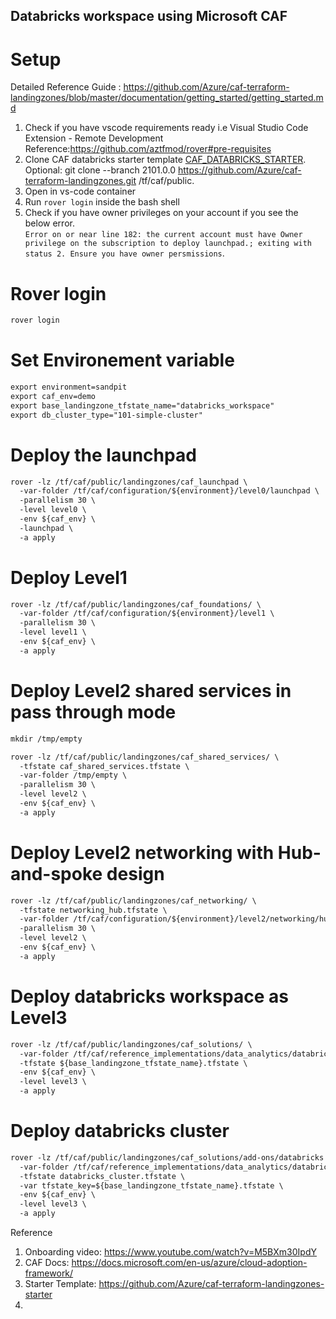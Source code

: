 ## Databricks workspace using Microsoft CAF

# Setup
Detailed Reference Guide : https://github.com/Azure/caf-terraform-landingzones/blob/master/documentation/getting_started/getting_started.md
1. Check if you have vscode requirements ready i.e  Visual Studio Code Extension - Remote Development
    Reference:https://github.com/aztfmod/rover#pre-requisites
2. Clone CAF databricks starter template [CAF_DATABRICKS_STARTER](https://github.com/lordlinus/caf-databricks-with-kv).   
  Optional: git clone --branch 2101.0.0 https://github.com/Azure/caf-terraform-landingzones.git /tf/caf/public. 
3. Open in vs-code container
4. Run `rover login` inside the bash shell
5. Check if you have owner privileges on your account if you see the below error.   
	`Error on or near line 182: the current account must have Owner privilege on the subscription to deploy launchpad.; exiting with status 2. Ensure you have owner persmissions`. 

# Rover login
```markdown
rover login
```


# Set Environement variable
```markdown
export environment=sandpit
export caf_env=demo
export base_landingzone_tfstate_name="databricks_workspace"
export db_cluster_type="101-simple-cluster"
```

# Deploy the launchpad
```markdown
rover -lz /tf/caf/public/landingzones/caf_launchpad \
  -var-folder /tf/caf/configuration/${environment}/level0/launchpad \
  -parallelism 30 \
  -level level0 \
  -env ${caf_env} \
  -launchpad \
  -a apply
```

# Deploy Level1
```markdown
rover -lz /tf/caf/public/landingzones/caf_foundations/ \
  -var-folder /tf/caf/configuration/${environment}/level1 \
  -parallelism 30 \
  -level level1 \
  -env ${caf_env} \
  -a apply
```

# Deploy Level2 shared services in pass through mode
```markdown
mkdir /tmp/empty

rover -lz /tf/caf/public/landingzones/caf_shared_services/ \
  -tfstate caf_shared_services.tfstate \
  -var-folder /tmp/empty \
  -parallelism 30 \
  -level level2 \
  -env ${caf_env} \
  -a apply
```

# Deploy Level2 networking with Hub-and-spoke design
```markdown
rover -lz /tf/caf/public/landingzones/caf_networking/ \
  -tfstate networking_hub.tfstate \
  -var-folder /tf/caf/configuration/${environment}/level2/networking/hub \
  -parallelism 30 \
  -level level2 \
  -env ${caf_env} \
  -a apply
```

# Deploy databricks workspace as Level3
```markdown
rover -lz /tf/caf/public/landingzones/caf_solutions/ \
  -var-folder /tf/caf/reference_implementations/data_analytics/databricks/${db_cluster_type}\
  -tfstate ${base_landingzone_tfstate_name}.tfstate \
  -env ${caf_env} \
  -level level3 \
  -a apply
```

# Deploy databricks cluster
```markdown
rover -lz /tf/caf/public/landingzones/caf_solutions/add-ons/databricks \
  -var-folder /tf/caf/reference_implementations/data_analytics/databricks/${db_cluster_type}/cluster \
  -tfstate databricks_cluster.tfstate \
  -var tfstate_key=${base_landingzone_tfstate_name}.tfstate \
  -env ${caf_env} \
  -level level3 \
  -a apply
```


Reference
1. Onboarding video: https://www.youtube.com/watch?v=M5BXm30IpdY
2. CAF Docs: https://docs.microsoft.com/en-us/azure/cloud-adoption-framework/
3. Starter Template: https://github.com/Azure/caf-terraform-landingzones-starter
5. 
